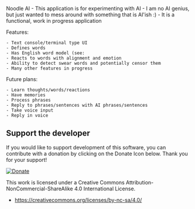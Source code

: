 Noodle AI
	- This application is for experimenting with AI
	- I am no AI genius, but just wanted to mess around with something that is AI'ish :)
	- It is a functional, work in progress application

	
Features:

	- Text console/terminal type UI
	- Defines words
	- Has English word model (see: 
	- Reacts to words with alignment and emotion
	- Ability to detect swear words and potentially censor them
	- Many other features in progress

	
Future plans:

	- Learn thoughts/words/reactions
	- Have memories
	- Process phrases
	- Reply to phrases/sentences with AI phrases/sentences
	- Take voice input
	- Reply in voice

	
Support the developer
---
If you would like to support development of this software, you can contribute with a donation by clicking on the Donate Icon below. Thank you for your support!

[![Donate](https://www.paypalobjects.com/en_US/i/btn/btn_donate_LG.gif)](https://www.paypal.com/cgi-bin/webscr?cmd=_s-xclick&hosted_button_id=PXV8MLB5KR5WG)


This work is licensed under a Creative Commons Attribution-NonCommercial-ShareAlike 4.0 International License.
  - https://creativecommons.org/licenses/by-nc-sa/4.0/